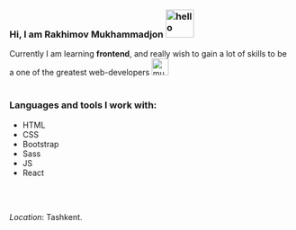 ### Hi, I am Rakhimov Mukhammadjon <img src="https://media2.giphy.com/media/gM5qFksULw54NMWyry/giphy.gif?cid=ecf05e47olr0nx2k7v4mrkm32bvbv7hcz8jjjdhzkc9vppfm&rid=giphy.gif&ct=s" alt="hello" width="50px" height="50px"/>

Currently I am learning <strong>frontend</strong>, and really wish to gain a lot of skills to be a one of the greatest web-developers <img src="https://media4.giphy.com/media/w3NIAi9XCwTVeLWSGe/200.webp?cid=ecf05e47l053azlxhimrsntnopiyla7e4gmzyffblxrbra9k&rid=200.webp&ct=s" width="30px" height="30px" alt="muscel" /> <br/><br/>

### Languages and tools I work with:
<ul>
  <li>HTML</li>
  <li>CSS</li>
  <li>Bootstrap</li>
  <li>Sass</li>
  <li>JS</li>
  <li>React</li>
</ul> <br/> <br/>

<i>Location</i>: Tashkent.

